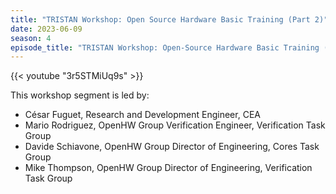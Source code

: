 ```yaml
---
title: "TRISTAN Workshop: Open Source Hardware Basic Training (Part 2)"
date: 2023-06-09
season: 4
episode_title: "TRISTAN Workshop: Open-Source Hardware Basic Training (Part 2)" 
---
```


{{< youtube "3r5STMiUq9s" >}}

This workshop segment is led by:

- César Fuguet, Research and Development Engineer, CEA
- Mario Rodriguez, OpenHW Group Verification Engineer, Verification Task Group
- Davide Schiavone, OpenHW Group Director of Engineering, Cores Task Group
- Mike Thompson, OpenHW Group Director of Engineering, Verification Task Group
